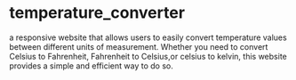 # temperature_converter
a responsive website that allows users to easily convert temperature values between different units of measurement.
Whether you need to convert Celsius to Fahrenheit, Fahrenheit to Celsius,or celsius to kelvin, this website provides a simple and efficient way to do so.
